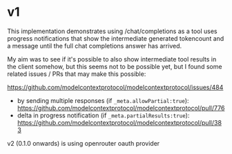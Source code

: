 # v1

This implementation demonstrates using /chat/completions as a tool uses progress notifications that show the intermediate generated tokencount and a message until the full chat completions answer has arrived.

My aim was to see if it's possible to also show intermediate tool results in the client somehow, but this seems not to be possible yet, but I found some related issues / PRs that may make this possible:

https://github.com/modelcontextprotocol/modelcontextprotocol/issues/484

- by sending multiple responses (if `_meta.allowPartial:true`): https://github.com/modelcontextprotocol/modelcontextprotocol/pull/776
- delta in progress notification (if `_meta.partialResults:true`): https://github.com/modelcontextprotocol/modelcontextprotocol/pull/383

v2 (0.1.0 onwards) is using openrouter oauth provider
